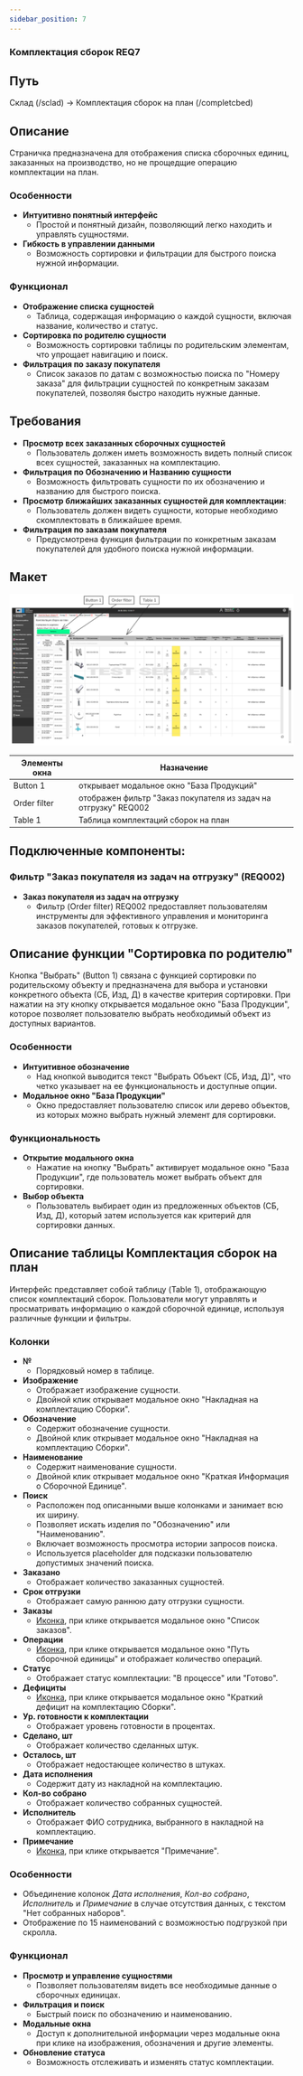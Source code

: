 ```yaml
---
sidebar_position: 7
---
```

### Комплектация сборок REQ7

## Путь 
Склад (/sclad) -> Комплектация сборок на план (/completcbed)

## Описание
Страничка предназначена для отображения списка сборочных единиц, заказанных на производство, но не прощедщие операцию комплектации на план.

### Особенности
- **Интуитивно понятный интерфейс**
    - Простой и понятный дизайн, позволяющий легко находить и управлять сущностями.
- **Гибкость в управлении данными**
    - Возможность сортировки и фильтрации для быстрого поиска нужной информации.

### Функционал
- **Отображение списка сущностей**
   - Таблица, содержащая информацию о каждой сущности, включая название, количество и статус.
- **Сортировка по родителю сущности**
   - Возможность сортировки таблицы по родительским элементам, что упрощает навигацию и поиск.
- **Фильтрация по заказу покупателя**
   - Список заказов по датам с возможностью поиска по "Номеру заказа" для фильтрации сущностей по конкретным заказам покупателей, позволяя быстро находить нужные данные.

## Требования
- **Просмотр всех заказанных сборочных сущностей**
  - Пользователь должен иметь возможность видеть полный список всех сущностей, заказанных на комплектацию.
- **Фильтрация по Обозначению и Названию сущности**
  - Возможность фильтровать сущности по их обозначению и названию для быстрого поиска.
- **Просмотр ближайших заказанных сущностей для комплектации**:
  - Пользователь должен видеть сущности, которые необходимо скомплектовать в ближайшее время.
- **Фильтрация по заказам покупателя**
  - Предусмотрена функция фильтрации по конкретным заказам покупателей для удобного поиска нужной информации.

## Макет
![Пример изображения Комплектация сборок на план](\img\CompleteSetOfAssemblies\CompleteSetOfAssemblies.png)

| Элементы окна | Назначение |
|---|---|
|Button 1| открывает модальное окно "База Продукций" |
|Order filter| отображен фильтр "Заказ покупателя из задач на отгрузку" REQ002 |
|Table 1| Таблица комплектаций сборок на план |

## Подключенные компоненты:
### Фильтр "Заказ покупателя из задач на отгрузку" (REQ002)
- **Заказ покупателя из задач на отгрузку** 
  - Фильтр (Order filter) REQ002 предоставляет пользователям инструменты для эффективного управления и мониторинга заказов покупателей, готовых к отгрузке.

## Описание функции "Сортировка по родителю"
Кнопка "Выбрать" (Button 1) связана с функцией сортировки по родительскому объекту и предназначена для выбора и установки конкретного объекта (СБ, Изд, Д) в качестве критерия сортировки. При нажатии на эту кнопку открывается модальное окно "База Продукции", которое позволяет пользователю выбрать необходимый объект из доступных вариантов.

### Особенности
- **Интуитивное обозначение**
  - Над кнопкой выводится текст "Выбрать Объект (СБ, Изд, Д)", что четко указывает на ее функциональность и доступные опции.
- **Модальное окно "База Продукции"**
  - Окно предоставляет пользователю список или дерево объектов, из которых можно выбрать нужный элемент для сортировки.

### Функциональность
- **Открытие модального окна**
  - Нажатие на кнопку "Выбрать" активирует модальное окно "База Продукции", где пользователь может выбрать объект для сортировки.
- **Выбор объекта**
  - Пользователь выбирает один из предложенных объектов (СБ, Изд, Д), который затем используется как критерий для сортировки данных.

## Описание таблицы Комплектация сборок на план
Интерфейс представляет собой таблицу (Table 1), отображающую список комплектаций сборок. Пользователи могут управлять и просматривать информацию о каждой сборочной единице, используя различные функции и фильтры.

### Колонки
- **№** 
    - Порядковый номер в таблице.
- **Изображение** 
    - Отображает изображение сущности.
    - Двойной клик открывает модальное окно "Накладная на комплектацию Сборки".
- **Обозначение** 
    - Содержит обозначение сущности.
    - Двойной клик открывает модальное окно "Накладная на комплектацию Сборки".
- **Наименование** 
    - Содержит наименование сущности.
    - Двойной клик открывает модальное окно "Краткая Информация о Сборочной Единице".
- **Поиск**
    - Расположен под описанными выше колонками и занимает всю их ширину.
    - Позволяет искать изделия по "Обозначению" или "Наименованию".
    - Включает возможность просмотра истории запросов поиска.
    - Используется placeholder для подсказки пользователю допустимых значений поиска.
- **Заказано** 
    - Отображает количество заказанных сущностей.
- **Срок отгрузки** 
    - Отображает самую раннюю дату отгрузки сущности.
- **Заказы** 
    - [Иконка](/img/plus.png), при клике открывается модальное окно "Список заказов".
- **Операции** 
    - [Иконка](/img/plus.png), при клике открывается модальное окно "Путь сборочной единицы" и отображает количество операций.
- **Статус** 
    - Отображает статус комплектации: "В процессе" или "Готово".
- **Дефициты** 
    - [Иконка](/img/plus.png), при клике открывается модальное окно "Краткий дефицит на комплектацию Сборки".
- **Ур. готовности к комплектации** 
    - Отображает уровень готовности в процентах.
- **Сделано, шт** 
    - Отображает количество сделанных штук.
- **Осталось, шт** 
    - Отображает недостающее количество в штуках.
- **Дата исполнения** 
    - Содержит дату из накладной на комплектацию.
- **Кол-во собрано** 
    - Отображает количество собранных сущностей.
- **Исполнитель** 
    - Отображает ФИО сотрудника, выбранного в накладной на комплектацию.
- **Примечание** 
    - [Иконка](/img/plus.png), при клике открывается "Примечание".

### Особенности
- Объединение колонок *Дата исполнения*, *Кол-во собрано*, *Исполнитель* и *Примечание* в случае отсутствия данных, с текстом "Нет собранных наборов".
- Отображение по 15 наименований с возможностью подгрузкой при скролла.

### Функционал
- **Просмотр и управление сущностями**
    - Позволяет пользователям видеть все необходимые данные о сборочных единицах.
- **Фильтрация и поиск**
    - Быстрый поиск по обозначению и наименованию.
- **Модальные окна**
    - Доступ к дополнительной информации через модальные окна при клике на изображения, обозначения и другие элементы.
- **Обновление статуса**
    - Возможность отслеживать и изменять статус комплектации.
